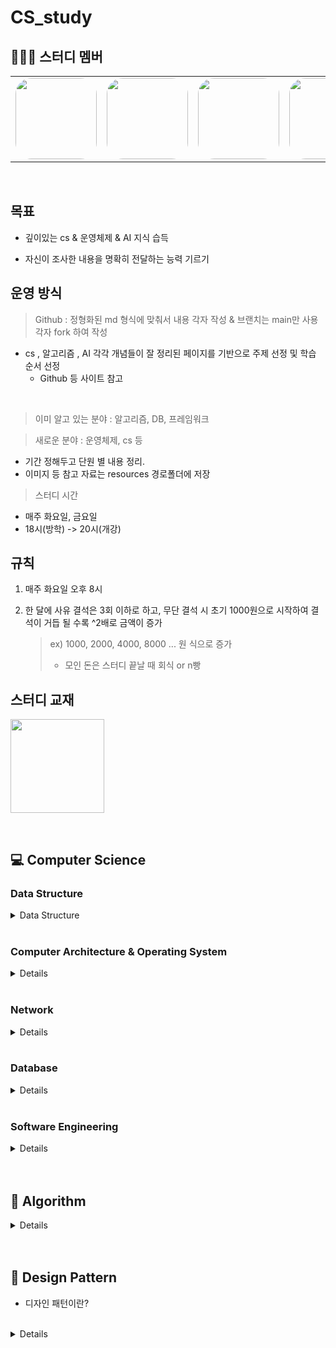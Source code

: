 # CS_study


## 👨‍👦‍👦 스터디 멤버

<table>
 <tr>
    <td align="center"><a href="https://github.com/yun73"><img src="https://avatars.githubusercontent.com/yun73" width="130px;" style="border-radius:20%;" alt=""></a></td>
    <td align="center"><a href="https://github.com/jgh05168"><img src="https://avatars.githubusercontent.com/jgh05168" width="130px;" style="border-radius:20%;" alt=""></a></td>
    <td align="center"><a href="https://github.com/seonggwon98"><img src="https://avatars.githubusercontent.com/seonggwon98" width="130px;"  style="border-radius:20%;" alt=""></a></td>
    <td align="center"><a href="https://github.com/minzzikang"><img src="https://avatars.githubusercontent.com/minzzikang" width="130px;" style="border-radius:20%;" alt=""></a></td>
    <td align="center"><a href="https://github.com/minwookkim115"><img src="https://avatars.githubusercontent.com/minwookkim115" width="130px;" style="border-radius:20%;" alt=""></a></td>
    <td align="center"><a href="https://github.com/muncheolhwan"><img src="https://avatars.githubusercontent.com/muncheolhwan" width="130px;" style="border-radius:20%;" alt=""></a></td>
    <td align="center"><a href="https://github.com/jjaehong"><img src="https://avatars.githubusercontent.com/jjaehong" width="130px;" style="border-radius:20%;" alt=""></a></td>
  </tr>
</table>

<br/>


## 목표

- 깊이있는 cs & 운영체제 & AI 지식 습득

- 자신이 조사한 내용을 명확히 전달하는 능력 기르기


## 운영 방식

> Github : 정형화된 md 형식에 맞춰서 내용 각자 작성 & 브랜치는 main만 사용 <br>
> 각자 fork 하여 작성


- cs , 알고리즘 , AI 각각 개념들이 잘 정리된 페이지를 기반으로 주제 선정 및 학습 순서 선정
  - Github 등 사이트 참고

<br>


> 이미 알고 있는 분야 : 알고리즘, DB, 프레임워크

> 새로운 분야 : 운영체제, cs 등
 - 기간 정해두고 단원 별 내용 정리. 
 - 이미지 등 참고 자료는 resources 경로폴더에 저장

> 스터디 시간
- 매주 화요일, 금요일
- 18시(방학) -> 20시(개강)

## 규칙

1. 매주 화요일 오후 8시

2. 한 달에 사유 결석은 3회 이하로 하고, 무단 결석 시 초기 1000원으로 시작하여 결석이 거듭 될 수록 ^2배로 금액이 증가

    > ex) 1000, 2000, 4000, 8000 ... 원 식으로 증가
    > - 모인 돈은 스터디 끝날 때 회식 or n빵

## 스터디 교재
<a href="https://www.gilbut.co.kr/book/view?bookcode=BN003386"><img src="https://gimg.gilbut.co.kr/book/BN003386/rn_view_BN003386.jpg" width="150px"></a>

<br>

## 💻 Computer Science

### Data Structure
<details>
<summary>Data Structure</summary>
<div markdown="1">

|회차|강의내용|발표자|
| ------ | ------ | ------ |
|0|[강의개요](/Computer%20Science/Data%20Structure/README.md)|[참고강의](https://www.youtube.com/playlist?list=PLsMufJgu5933ZkBCHS7bQTx0bncjwi4PK)||
|1|[Array](/Computer%20Science/Data%20Structure/Array.md)|이윤형|
|2|[LinkedList]()||
|3|[Array & ArrayList & LinkedList]()||
|4|[스택(Stack) & 큐(Queue)](/Computer%20Science/Data%20Structure/Stack%20%26%20Queue.md)|승재홍|
|5|[힙(Heap)](/Computer%20Science/Data%20Structure/Heap.md)|김민욱|
|6|[트리(Tree)](/Computer%20Science/Data%20Structure/Tree.md)|전규훈|
|7|[이진탐색트리(Binary Search Tree)]()||
|8|[해시(Hash)](/Computer%20Science/Data%20Structure/Hash.md)|강민지|
|9|[트라이(Trie)](/Computer%20Science/Data%20Structure/Trie.md)|문철환|
|10|[B-Tree & B+Tree](/Computer%20Science/Data%20Structure/B%20Tree%20%26%20B%2B%20Tree.md)|강성권|

</div>
</details>



<br>

### Computer Architecture & Operating System

<details>
<div markdown="1">

|회차|강의내용|발표자|
| ------ | ------ | ------ |
|0| [강의 개요](/Computer%20Science/Computer%20Architecture/readme.md) |[참고 강의](https://www.youtube.com/watch?v=kFWP6sFKyp0&list=PLYH7OjNUOWLUz15j4Q9M6INxK5J3-59GC)|
|1| [컴퓨터구조](/Computer%20Science/Computer%20Architecture/ch_01.컴퓨터구조.md) |이윤형|
|2| [데이터](/Computer%20Science/Computer%20Architecture/ch_02.데이터.md) |이윤형|
|3| [명령어](/Computer%20Science/Computer%20Architecture/ch_03.명령어.md) |이윤형|
|4| [cpu작동원리](/Computer%20Science/Computer%20Architecture/ch_04.CPU%20작동원리.md) |이윤형|
|5| [CPU 성능 향상 기법](/Computer%20Science/Computer%20Architecture/ch_05.CPU%20성능%20향상%20기법.md) |강민지|
|6| [메모리와 캐시 메모리]() ||
|7| [보조기억장치]() ||
|8| [입출력장치](/Computer%20Science/Computer%20Architecture/ch_08.입출력장치.md) |강성권|
|9| [운영체제 시작하기]() ||
|10| [프로세스와 스레드]() ||
|11| [CPU 스케줄링]() |강성권|
|12| [프로세스 동기화](/Computer%20Science/Computer%20Architecture/ch_12.프로세스%20동기화.md) |김민욱|
|13| [교착 상태]() |강민지|
|14| [가상 메모리]() |문철환|
|15| [파일 시스템](Computer%20Science\Computer%20Architecture\ch_15.%20파일%20시스템.md) |전규훈|

</div>
</details>

<br>


### Network
<details>
<div markdown="1">

|회차|강의내용|발표자|
| ------ | ------ | ------ |
|0| [강의개요](/Computer%20Science/Network) |[참고 강의](https://www.youtube.com/watch?v=Av9UFzl_wis&list=PL0d8NnikouEWcF1jJueLdjRIC4HsUlULi)|
|1| [1, 2장 네트워크와 모델](네트워크/1,-2장-네트워크와-모델.md) |전규훈, 강성권|
|2| [3장 데이터 통신](네트워크/3장-데이터-통신.md) |승재홍|
|3| [4장 IP 주소](네트워크/4장-IP-주소.md) |이윤형|
|4| [5장 ARP 프로토콜](/Computer%20Science/Network/5장-ARP-프로토콜.md) |김민욱|
|5| [6장 IPv4, ICMP 프로토콜](네트워크/6장-IPv4,-ICMP-프로토콜.md) |강민지|
|6| [7장 전송계층 및 포트](네트워크/7장-전송계층-및-포트.md) |문철환|
|7| [8장 UDP 비연결지향형](네트워크/8장-UDP-비연결지향형.md) ||
|8| [9장 TCP 연결지향형](네트워크/9장-TCP-연결지향형.md) ||
|9| [10장 NAT와 포트포워딩](네트워크/10장-NAT와-포트포워딩.md) ||
|10| [11장 HTTP 프로토콜](네트워크/11장-HTTP-프로토콜.md) ||

</div>
</details>


<br>

### Database

<details>
<div markdown="1">

|회차|강의내용|발표자|
| ------ | ------ | ------ |
|0|[강의개요]()|||
|1|[키(Key) 정리]()||
|2|[SQL - JOIN]()||
|3|[SQL Injection]()||
|4|[SQL vs NoSQL]()||
|5|[정규화(Normalization)]()||
|6|[이상(Anomaly)]()||
|7|[인덱스(INDEX)]()||
|8|[트랜잭션(Transaction)]()||
|9|[트랜잭션 격리 수준(Transaction Isolation Level)]()||
|10|[저장 프로시저(Stored PROCEDURE)]()||
|11|[레디스(Redis)]()||

</div>
</details>



<br>

### Software Engineering

<details>
<div markdown="1">

|회차|강의내용|발표자|
| ------ | ------ | ------ |
| |[강의 개요]() |||
|| [클린코드 & 리팩토링]() / [클린코드 & 시큐어코딩]() ||
|| [TDD(Test Driven Development)]() ||
|| [애자일(Agile) 정리1]() / [애자일(Agile) 정리2]() ||
|| [객체 지향 프로그래밍(Object-Oriented Programming)]() ||
|| [함수형 프로그래밍(Fuctional Programming)]() ||
|| [데브옵스(DevOps)]() ||
|| [서드 파티(3rd party)란?]() ||
|| [마이크로서비스 아키텍처(MSA)]() ||

</div>
</details>


  

<br>

<br>

## 🔑 Algorithm

<details>
<div markdown="1">

|회차|강의내용|발표자|
| ------ | ------ | ------ |
| | [강의 개요]() ||
|| [거품 정렬(Bubble Sort)]() ||
|| [선택 정렬(Selection Sort)]() ||
|| [삽입 정렬(Insertion Sort)]() ||
|| [퀵 정렬(Quick Sort)]() ||
|| [병합 정렬(Merge Sort)]() ||
|| [힙 정렬(Heap Sort)]() ||
|| [기수 정렬(Radix Sort)]() ||
|| [계수 정렬(Count Sort)]() ||
|| [이분 탐색(Binary Search)]() ||
|| [해시 테이블 구현]() ||
|| [DFS & BFS]() ||
|| [최장 증가 수열(LIS)]() ||
|| [최소 공통 조상(LCA)]() ||
|| [동적 계획법(Dynamic Programming)]() ||
|| [다익스트라(Dijkstra) 알고리즘]() ||
|| [비트마스크(BitMask)]() ||

</div>
</details>



<br>


<br>

## 📌 Design Pattern

* 디자인 패턴이란?
<br>

<details>
<div markdown="1">

|회차|강의내용|발표자|
| ------ | ------ | ------ |
| |[강의 개요]() ||
|1|[생성 패턴]() ||
| |[Builder]() ||
| |[Prototype]() ||
| |[Factory Method]() ||
| |[Abstract Factory]() ||
| |[Singleton]() ||
|2| [구조 패턴]()||
| | [Bridge]() ||
| | [Decorator]() ||
| | [Facade]() ||
| | [Flyweight]() ||
| | [Proxy]() ||
| | [Composite]() ||
| | [Adapter]() ||
|3| [행위 패턴]() ||
| | [Interpreter]() ||
| | [Template Method]() ||
| | [Chain of Responsibillity]() ||
| | [Command]() ||
| | [Iterator]() ||
| | [Mediator]() ||
| | [Memento]() ||
| | [Observer]() ||
| | [State]() ||
| | [Strategy]() ||
| | [Visitor]() ||

</div>
</details>



 
